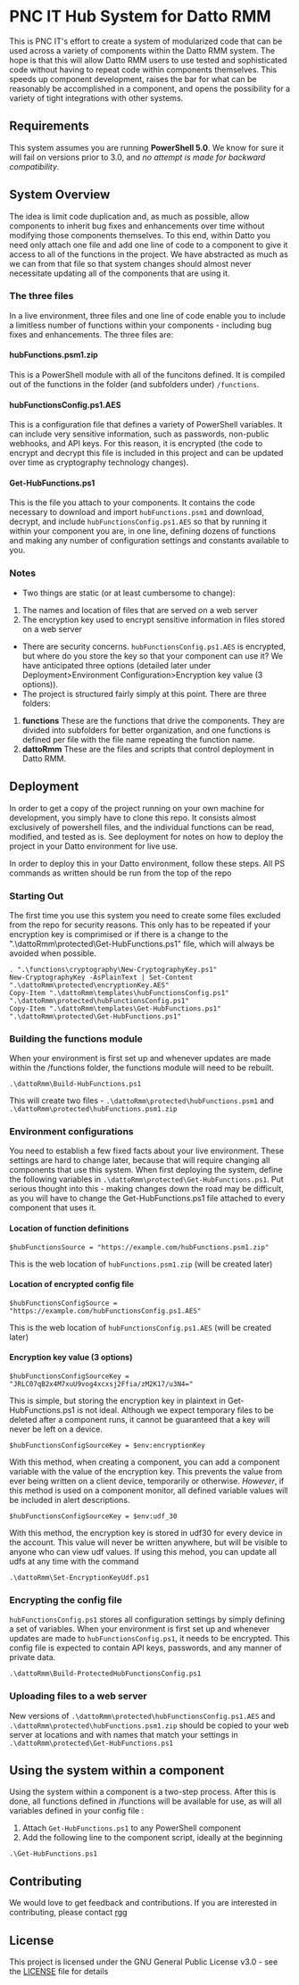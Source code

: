 # PNC IT Hub System for Datto RMM
This is PNC IT's effort to create a system of modularized code that can be used across a variety of components within the Datto RMM system. The hope is that this will allow Datto RMM users to use tested and sophisticated code without having to repeat code within components themselves. This speeds up component development, raises the bar for what can be reasonably be accomplished in a component, and opens the possibility for a variety of tight integrations with other systems.
## Requirements
This system assumes you are running **PowerShell 5.0**. We know for sure it will fail on versions prior to 3.0, and *no attempt is made for backward compatibility*.
## System Overview
The idea is limit code duplication and, as much as possible, allow components to inherit bug fixes and enhancements over time without modifying those components themselves. To this end, within Datto you need only attach one file and add one line of code to a component to give it access to all of the functions in the project. We have abstracted as much as we can from that file so that system changes should almost never necessitate updating all of the components that are using it. 
### The three files
In a live environment, three files and one line of code enable you to include a limitless number of functions within your components - including bug fixes and enhancements. The three files are:
#### hubFunctions.psm1.zip
This is a PowerShell module with all of the funcitons defined. It is compiled out of the functions in the folder (and subfolders under) `/functions`.
#### hubFunctionsConfig.ps1.AES
This is a configuration file that defines a variety of PowerShell variables. It can include very sensitive information, such as passwords, non-public webhooks, and API keys. For this reason, it is encrypted (the code to encrypt and decrypt this file is included in this project and can be updated over time as cryptography technology changes).
#### Get-HubFunctions.ps1
This is the file you attach to your components. It contains the code necessary to download and import `hubFunctions.psm1` and download, decrypt, and include `hubFunctionsConfig.ps1.AES` so that by running it within your component you are, in one line, defining dozens of functions and making any number of configuration settings and constants available to you.
### Notes
- Two things are static (or at least cumbersome to change):
1. The names and location of files that are served on a web server
2. The encryption key used to encrypt sensitive information in files stored on a web server
- There are security concerns. `hubFunctionsConfig.ps1.AES` is encrypted, but where do you store the key so that your component can use it? We have anticipated three options (detailed later under Deployment>Environment Configuration>Encryption key value (3 options)).
- The project is structured fairly simply at this point. There are three folders:
1. **functions** These are the functions that drive the components. They are divided into subfolders for better organization, and one functions is defined per file with the file name repeating the function name.
2. **dattoRmm** These are the files and scripts that control deployment in Datto RMM.
## Deployment
In order to get a copy of the project running on your own machine for development, you simply have to clone this repo. It consists almost exclusively of powershell files, and the individual functions can be read, modified, and tested as is. See deployment for notes on how to deploy the project in your Datto environment for live use.

In order to deploy this in your Datto environment, follow these steps. All PS commands as written should be run from the top of the repo
### Starting Out
The first time you use this system you need to create some files excluded from the repo for security reasons. This only has to be repeated if your encryption key is comprimised or if there is a change to the ".\dattoRmm\protected\Get-HubFunctions.ps1" file, which will always be avoided when possible.
```
. ".\functions\cryptography\New-CryptographyKey.ps1"
New-CryptographyKey -AsPlainText | Set-Content ".\dattoRmm\protected\encryptionKey.AES"
Copy-Item ".\dattoRmm\templates\hubFunctionsConfig.ps1" ".\dattoRmm\protected\hubFunctionsConfig.ps1"
Copy-Item ".\dattoRmm\templates\Get-HubFunctions.ps1" ".\dattoRmm\protected\Get-HubFunctions.ps1"
```
### Building the functions module
When your environment is first set up and whenever updates are made within the /functions folder, the functions module will need to be rebuilt.
```
.\dattoRmm\Build-HubFunctions.ps1
```
This will create two files - `.\dattoRmm\protected\hubFunctions.psm1` and `.\dattoRmm\protected\hubFunctions.psm1.zip`
### Environment configurations
You need to establish a few fixed facts about your live environment. These settings are hard to change later, because that will require changing all components that use this system. When first deploying the system, define the following variables in `.\dattoRmm\protected\Get-HubFunctions.ps1`. Put serious thought into this - making changes down the road may be difficult, as you will have to change the Get-HubFunctions.ps1 file attached to every component that uses it.
#### Location of function definitions
```
$hubFunctionsSource = "https://example.com/hubFunctions.psm1.zip"
```
This is the web location of `hubFunctions.psm1.zip` (will be created later)
#### Location of encrypted config file
```
$hubFunctionsConfigSource = "https://example.com/hubFunctionsConfig.ps1.AES"
```
This is the web location of `hubFunctionsConfig.ps1.AES` (will be created later)
#### Encryption key value (3 options)
```
$hubFunctionsConfigSourceKey = "JRLC07qB2x4M7xuU9vog4xcxsj2Ffia/zM2K17/u3N4="
```
This is simple, but storing the encryption key in plaintext in Get-HubFunctions.ps1 is not ideal. Although we expect temporary files to be deleted after a component runs, it cannot be guaranteed that a key will never be left on a device. 
```
$hubFunctionsConfigSourceKey = $env:encryptionKey
```
With this method, when creating a component, you can add a component variable with the value of the encryption key. This prevents the value from ever being written on a client device, temporarily or otherwise. *However*, if this method is used on a component monitor, all defined variable values will be included in alert descriptions.
```
$hubFunctionsConfigSourceKey = $env:udf_30
```
With this method, the encryption key is stored in udf30 for every device in the account. This value will never be written anywhere, but will be visible to anyone who can view udf values. If using this mehod, you can update all udfs at any time with the command
```
.\dattoRmm\Set-EncryptionKeyUdf.ps1
```
### Encrypting the config file
`hubFunctionsConfig.ps1` stores all configuration settings by simply defining a set of variables. When your environment is first set up and whenever updates are made to `hubFunctionsConfig.ps1`, it needs to be encrypted. This config file is expected to contain API keys, passwords, and any manner of private data.
```
.\dattoRmm\Build-ProtectedHubFunctionsConfig.ps1 
```
### Uploading files to a web server
New versions of `.\dattoRmm\protected\hubFunctionsConfig.ps1.AES` and `.\dattoRmm\protected\hubFunctions.psm1.zip` should be copied to your web server at locations and with names that match your settings in `.\dattoRmm\protected\Get-HubFunctions.ps1`
## Using the system within a component
Using the system within a component is a two-step process. After this is done, all functions defined in /functions will be available for use, as will all variables defined in your config file :
1. Attach `Get-HubFunctions.ps1` to any PowerShell component
2. Add the following line to the component script, ideally at the beginning
```
.\Get-HubFunctions.ps1
```
## Contributing
We would love to get feedback and contributions. If you are interested in contributing, please contact [rgg](https://success.autotask.net/t5/user/viewprofilepage/user-id/35934)
## License
This project is licensed under the GNU General Public License v3.0 - see the [LICENSE](LICENSE) file for details
